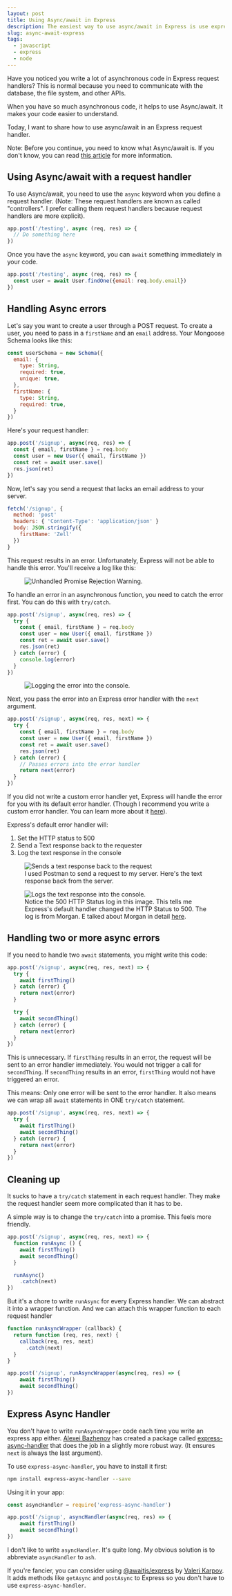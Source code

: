 ```yaml
---
layout: post
title: Using Async/await in Express 
description: The easiest way to use async/await in Express is use express-async-handler. This article shows you why, and how you can use it. 
slug: async-await-express
tags:
  - javascript
  - express
  - node 
---
```


Have you noticed you write a lot of asynchronous code in Express request handlers? This is normal because you need to communicate with the database, the file system, and other APIs. 

When you have so much asynchronous code, it helps to use Async/await. It makes your code easier to understand. 

Today, I want to share how to use async/await in an Express request handler. 

<!-- more -->

Note: Before you continue, you need to know what Async/await is. If you don't know, you can read [this article][1] for more information. 

## Using Async/await with a request handler

To use Async/await, you need to use the `async` keyword when you define a request handler. (Note: These request handlers are known as called "controllers". I prefer calling them request handlers because request handlers are more explicit). 

```js
app.post('/testing', async (req, res) => {
  // Do something here 
})
```

Once you have the `async` keyword, you can `await` something immediately in your code. 

```js
app.post('/testing', async (req, res) => {
  const user = await User.findOne({email: req.body.email})
})
```

## Handling Async errors

Let's say you want to create a user through a POST request. To create a user, you need to pass in a `firstName` and an `email` address. Your Mongoose Schema looks like this: 

```js
const userSchema = new Schema({
  email: {
    type: String,
    required: true,
    unique: true,
  },
  firstName: {
    type: String,
    required: true,
  }
})
```

Here's your request handler: 

```js
app.post('/signup', async(req, res) => {
  const { email, firstName } = req.body 
  const user = new User({ email, firstName })
  const ret = await user.save()
  res.json(ret)
})
```

Now, let's say you send a request that lacks an email address to your server. 

```js
fetch('/signup', {
  method: 'post'
  headers: { 'Content-Type': 'application/json' } 
  body: JSON.stringify({
    firstName: 'Zell'
  })
}
```

This request results in an error. Unfortunately, Express will not be able to handle this error. You'll receive a log like this: 

<figure role="figure"><img src="/images/2019/async-await-express/unhandled-error.png" alt="Unhandled Promise Rejection Warning."></figure>

To handle an error in an asynchronous function, you need to catch the error first. You can do this with `try/catch`. 

```js
app.post('/signup', async(req, res) => {
  try {
    const { email, firstName } = req.body 
    const user = new User({ email, firstName })
    const ret = await user.save()
    res.json(ret)
  } catch (error) {
    console.log(error)
  }
})
```

<figure role="figure"><img src="/images/2019/async-await-express/console-log-error.png" alt="Logging the error into the console."></figure>

Next, you pass the error into an Express error handler with the `next` argument. 

```js
app.post('/signup', async(req, res, next) => {
  try {
    const { email, firstName } = req.body 
    const user = new User({ email, firstName })
    const ret = await user.save()
    res.json(ret)
  } catch (error) {
    // Passes errors into the error handler
    return next(error)
  }
})
```

If you did not write a custom error handler yet, Express will handle the error for you with its default error handler. (Though I recommend you write a custom error handler. You can learn more about it [here]()). 

Express's default error handler will: 

1. Set the HTTP status to 500 
2. Send a Text response back to the requester 
3. Log the text response in the console

<figure role="figure" aria-label="I used Postman to send a request to my server. Here's the text response back from the server."><img src="/images/2019/async-await-express/default-error-handler-response.png" alt="Sends a text response back to the request"><figcaption>I used Postman to send a request to my server. Here's the text response back from the server. </figcaption></figure>

<figure role="figure" aria-label="Notice the 500 HTTP Status log in this image. This tells me Express's default handler changed the HTTP Status to 500."><img src="/images/2019/async-await-express/default-error-handler-log.png" alt="Logs the text response into the console."><figcaption>Notice the 500 HTTP Status log in this image. This tells me Express's default handler changed the HTTP Status to 500. The log is from Morgan. E talked about Morgan in detail <a href="/blog/middlewares"> here</a>. </figcaption></figure>

## Handling two or more async errors

If you need to handle two `await` statements, you might write this code: 

```js
app.post('/signup', async(req, res, next) => {
  try {
    await firstThing()
  } catch (error) {
    return next(error)
  }

  try {
    await secondThing()
  } catch (error) {
    return next(error)
  }
})
```

This is unnecessary. If `firstThing` results in an error, the request will be sent to an error handler immediately. You would not trigger a call for `secondThing`. If `secondThing` results in an error, `firstThing` would not have triggered an error. 

This means: Only one error will be sent to the error handler. It also means we can wrap all `await` statements in ONE `try/catch` statement. 

```js
app.post('/signup', async(req, res, next) => {
  try {
    await firstThing()
    await secondThing()
  } catch (error) {
    return next(error)
  }
})
```

## Cleaning up

It sucks to have a `try/catch` statement in each request handler. They make the request handler seem more complicated than it has to be. 

A simple way is to change the `try/catch` into a promise. This feels more friendly. 

```js
app.post('/signup', async(req, res, next) => {
  function runAsync () {
    await firstThing()
    await secondThing()
  }

  runAsync()
    .catch(next)
})
```

But it's a chore to write `runAsync` for every Express handler. We can abstract it into a wrapper function. And we can attach this wrapper function to each request handler

```js
function runAsyncWrapper (callback) {
  return function (req, res, next) {
    callback(req, res, next)
      .catch(next)
  }
}

app.post('/signup', runAsyncWrapper(async(req, res) => {
    await firstThing()
    await secondThing()
})
```

## Express Async Handler

You don't have to write `runAsyncWrapper` code each time you write an express app either. [Alexei Bazhenov][3] has created a package called [express-async-handler][4] that does the job in a slightly more robust way. (It ensures `next` is always the last argument). 

To use `express-async-handler`, you have to install it first: 

```bash
npm install express-async-handler --save 
```

Using it in your app: 

```js
const asyncHandler = require('express-async-handler') 

app.post('/signup', asyncHandler(async(req, res) => {
    await firstThing()
    await secondThing()
})
```

I don't like to write `asyncHandler`. It's quite long. My obvious solution is to abbreviate `asyncHandler` to `ash`. 

If you're fancier, you can consider using [@awaitjs/express][5] by [Valeri Karpov][6]. It adds methods like `getAsync` and `postAsync` to Express so you don't have to use `express-async-handler`. 

[1]:	/blog/async-await
[3]:	https://github.com/Abazhenov
[4]:	https://www.npmjs.com/package/express-async-handler
[5]:	https://www.npmjs.com/package/@awaitjs/express
[6]:	https://twitter.com/code_barbarian